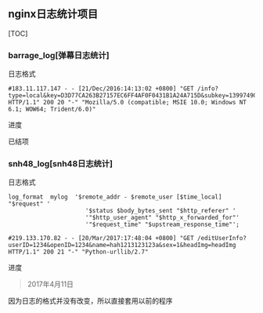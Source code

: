## nginx日志统计项目

[TOC]

### barrage_log[弹幕日志统计]

日志格式

```nginx
#183.11.117.147 - - [21/Dec/2016:14:13:02 +0800] "GET /info?type=local&key=D3D77CA263B27157EC6FF4AF0F0431B1A24A715D&subkey=1399749052&duration=1422380&md5=612183a0ebe2520c86aee4837c78b119 HTTP/1.1" 200 20 "-" "Mozilla/5.0 (compatible; MSIE 10.0; Windows NT 6.1; WOW64; Trident/6.0)"
```

进度

已结项

### snh48_log[snh48日志统计]

日志格式

```nginx
log_format  mylog  '$remote_addr - $remote_user [$time_local] "$request" '
                      '$status $body_bytes_sent "$http_referer" '
                      '"$http_user_agent" "$http_x_forwarded_for"'
                      '"$request_time" "$upstream_response_time"';

#219.133.170.82 - - [20/Mar/2017:17:48:04 +0800] "GET /editUserInfo?userID=1234&openID=1234&name=hah1213123123a&sex=1&headImg=headImg HTTP/1.1" 200 21 "-" "Python-urllib/2.7"
```

进度

>2017年4月11日

因为日志的格式并没有改变，所以直接套用以前的程序